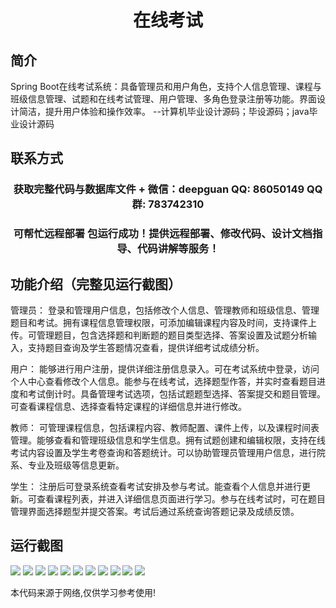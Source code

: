 <p><h1 align="center">在线考试</h1></p>

## 简介
Spring Boot在线考试系统：具备管理员和用户角色，支持个人信息管理、课程与班级信息管理、试题和在线考试管理、用户管理、多角色登录注册等功能。界面设计简洁，提升用户体验和操作效率。    --计算机毕业设计源码；毕设源码；java毕业设计源码


## 联系方式
<p><h3 align="center">获取完整代码与数据库文件 + 微信：deepguan QQ: 86050149 QQ群: 783742310</h3></p>
<p><h3 align="center">可帮忙远程部署 包运行成功！提供远程部署、修改代码、设计文档指导、代码讲解等服务！</h3></p>

## 功能介绍（完整见运行截图）
管理员： 登录和管理用户信息，包括修改个人信息、管理教师和班级信息、管理题目和考试。拥有课程信息管理权限，可添加编辑课程内容及时间，支持课件上传。可管理题目，包含选择题和判断题的题目类型选择、答案设置及试题分析输入，支持题目查询及学生答题情况查看，提供详细考试成绩分析。

用户： 能够进行用户注册，提供详细注册信息录入。可在考试系统中登录，访问个人中心查看修改个人信息。能参与在线考试，选择题型作答，并实时查看题目进度和考试倒计时。具备管理考试选项，包括试题题型选择、答案提交和题目管理。可查看课程信息、选择查看特定课程的详细信息并进行修改。

教师： 可管理课程信息，包括课程内容、教师配置、课件上传，以及课程时间表管理。能够查看和管理班级信息和学生信息。拥有试题创建和编辑权限，支持在线考试内容设置及学生考卷查询和答题统计。可以协助管理员管理用户信息，进行院系、专业及班级等信息更新。

学生： 注册后可登录系统查看考试安排及参与考试。能查看个人信息并进行更新。可查看课程列表，并进入详细信息页面进行学习。参与在线考试时，可在题目管理界面选择题型并提交答案。考试后通过系统查询答题记录及成绩反馈。


## 运行截图
![](https://bs-1329754181.cos.ap-shanghai.myqcloud.com/spring/onlineExam/img/001.jpg)
![](https://bs-1329754181.cos.ap-shanghai.myqcloud.com/spring/onlineExam/img/002.jpg)
![](https://bs-1329754181.cos.ap-shanghai.myqcloud.com/spring/onlineExam/img/003.jpg)
![](https://bs-1329754181.cos.ap-shanghai.myqcloud.com/spring/onlineExam/img/004.jpg)
![](https://bs-1329754181.cos.ap-shanghai.myqcloud.com/spring/onlineExam/img/005.jpg)
![](https://bs-1329754181.cos.ap-shanghai.myqcloud.com/spring/onlineExam/img/006.jpg)
![](https://bs-1329754181.cos.ap-shanghai.myqcloud.com/spring/onlineExam/img/007.jpg)
![](https://bs-1329754181.cos.ap-shanghai.myqcloud.com/spring/onlineExam/img/008.jpg)
![](https://bs-1329754181.cos.ap-shanghai.myqcloud.com/spring/onlineExam/img/009.jpg)
![](https://bs-1329754181.cos.ap-shanghai.myqcloud.com/spring/onlineExam/img/010.jpg)
![](https://bs-1329754181.cos.ap-shanghai.myqcloud.com/spring/onlineExam/img/011.jpg)

<p>本代码来源于网络,仅供学习参考使用!</p>
